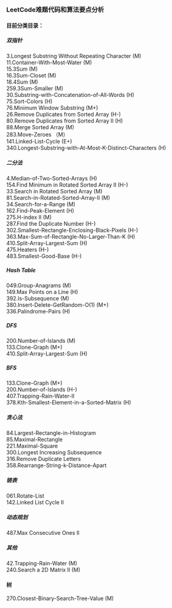 ### LeetCode难题代码和算法要点分析
#### 目前分类目录：
##### 双指针
3.Longest Substring Without Repeating Character (M)  
11.Container-With-Most-Water	(M)  
15.3Sum  (M)  
16.3Sum-Closet (M)      
18.4Sum (M)           
259.3Sum-Smaller (M)       
30.Substring-with-Concatenation-of-All-Words (H)  
75.Sort-Colors (H)    
76.Minimum Window Substring (M+)    
26.Remove Duplicates from Sorted Array (H-)  
80.Remove Duplicates from Sorted Array II (H)  
88.Merge Sorted Array (M)  
283.Move-Zeroes （M）    
141.Linked-List-Cycle (E+)      
340.Longest-Substring-with-At-Most-K-Distinct-Characters (H)  

##### 二分法
4.Median-of-Two-Sorted-Arrays	(H)  
154.Find Minimum in Rotated Sorted Array II (H-)         
33.Search in Rotated Sorted Array (M)   
81.Search-in-Rotated-Sorted-Array-II (M)      
34.Search-for-a-Range (M)  
162.Find-Peak-Element (H)  
275.H-index II (M)  
287.Find the Duplicate Number (H-)   
302.Smallest-Rectangle-Enclosing-Black-Pixels (H-)  
363.Max-Sum-of-Rectangle-No-Larger-Than-K (H)  
410.Split-Array-Largest-Sum (H)  
475.Heaters (H-)  
483.Smallest-Good-Base (H-)  

##### Hash Table
049.Group-Anagrams (M)    
149.Max Points on a Line (H)     
392.Is-Subsequence (M)  
380.Insert-Delete-GetRandom-O(1)  (M+)    
336.Palindrome-Pairs (H)    

##### DFS
200.Number-of-Islands (M)  
133.Clone-Graph (M+)  
410.Split-Array-Largest-Sum (H)	  

##### BFS
133.Clone-Graph (M+)  
200.Number-of-Islands (H-)  
407.Trapping-Rain-Water-II  
378.Kth-Smallest-Element-in-a-Sorted-Matrix (H) 

##### 贪心法
84.Largest-Rectangle-in-Histogram  
85.Maximal-Rectangle  
221.Maximal-Square  
300.Longest Increasing Subsequence  
316.Remove Duplicate Letters   
358.Rearrange-String-k-Distance-Apart

##### 链表
061.Rotate-List  
142.Linked List Cycle II

##### 动态规划
487.Max Consecutive Ones II 

##### 其他
42.Trapping-Rain-Water (M)  
240.Search a 2D Matrix II (M)  

#### 树
270.Closest-Binary-Search-Tree-Value (M) 
